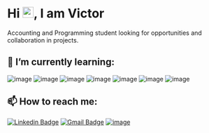 <h1 align = "justify"> Hi <img src="https://media.giphy.com/media/hvRJCLFzcasrR4ia7z/giphy.gif" width="25px">, I am Victor</h1>

Accounting and Programming student looking for opportunities and collaboration in projects.

## 🌱 I’m currently learning:

![image](https://img.shields.io/badge/JavaScript-323330?style=flat-square&logo=javascript&logoColor=F7DF1E)
![image](https://img.shields.io/badge/PHP-777BB4?style=flat-square&logo=php&logoColor=white)
![image](https://img.shields.io/badge/Node.js-43853D?style=flat-square&logo=node.js&logoColor=white)
![image](https://img.shields.io/badge/React-20232A?style=flat-square&logo=react&logoColor=61DAFB)
![image](https://img.shields.io/badge/Vue.js-35495E?style=flat-square&logo=vue-dot-js&logoColor=4FC08D)
![image](https://img.shields.io/badge/Codeigniter-EF4223?style=flat-square&logo=codeigniter&logoColor=white)
![image](https://img.shields.io/badge/PostgreSQL-316192?style=flat-square&logo=postgresql&logoColor=white)


## 📫 How to reach me: 

[![Linkedin Badge](https://img.shields.io/badge/-Victor%20Santos-blue?style=flat-square&logo=Linkedin&logoColor=white&link=https://www.linkedin.com/in/victor-santss/)](https://www.linkedin.com/in/victor-santss/)
[![Gmail Badge](https://img.shields.io/badge/-victords895@gmail.com-D14836?style=flat-square&logo=Gmail&logoColor=white&link=mailto:victords895@gmail.com)](mailto:victords895@gmail.com)
[![image](https://img.shields.io/badge/WhatsApp-25D366?style=flat-square&logo=whatsapp&logoColor=white&link=https://bit.ly/32enRma)](https://bit.ly/32enRma)
